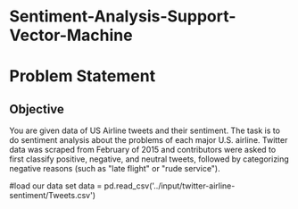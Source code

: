 # Sentiment-Analysis-Support-Vector-Machine

<h1>Problem Statement</h1>
<h2>Objective</h2>

You are given data of US Airline tweets and their sentiment. The task is to do sentiment analysis about the problems of each major U.S. airline. Twitter data was scraped from February of 2015 and contributors were asked to first classify positive, negative, and neutral tweets, followed by categorizing negative reasons (such as "late flight" or "rude service").


#load our data set
data = pd.read_csv('../input/twitter-airline-sentiment/Tweets.csv')
